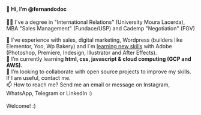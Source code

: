  <h4>👋 Hi, I’m @fernandodoc</h4>
 
 👨‍🎓 I´ve a degree in "International Relations" (University Moura Lacerda), MBA "Sales Management" (Fundace/USP) and Cademp "Negotiation" (FGV)
  
 👀 I´ve experience with sales, digital marketing, Wordpress (builders like Elementor, Yoo, Wp Bakery) and I´m <ins> learning new skills</ins> with Adobe (Photoshop, Premiere, Indesign, Illustrator and After Effects).<br>
 🌱 I’m currently learning <strong> html, css, javascript & cloud computing (GCP and AWS). </strong><br> 
 💞️ I’m looking to collaborate with open source projects to improve my skills. If I am useful, contact me. <br>
 📫 How to reach me? Send me an email or message on Instagram, WhatsApp, Telegram or LinkedIn :)<br> 
 <br>
 Welcome! :)

<!---
fernandodoc/fernandodoc is a ✨ special ✨ repository because its `README.md` (this file) appears on your GitHub profile.
You can click the Preview link to take a look at your changes.


--->



